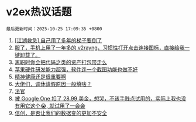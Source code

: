 # v2ex热议话题

`最后更新时间：2025-10-25 17:09:35 +0800`

1. [[江湖救急] 自己用了多年的梯子要倒了](https://www.v2ex.com/t/1168274)
1. [服了，手机上用了一年多的 v2rayng，习惯性打开点击连接图标，直接给我一键卸载了。](https://www.v2ex.com/t/1168238)
1. [离职时你会把代码之类的资产打包带走么](https://www.v2ex.com/t/1168247)
1. [苹果硬件研发能力超强，软件连一个截图功能也做不好](https://www.v2ex.com/t/1168283)
1. [精神健康还是很重要啊](https://www.v2ex.com/t/1168279)
1. [大佬们，调休请假原因一般填啥？](https://www.v2ex.com/t/1168194)
1. [法官](https://www.v2ex.com/t/1168216)
1. [被 Google One 扣了 28.99 美金，想哭，不该手贱点试用的，实际上我也没有用它这个😭, 就试用了一会会](https://www.v2ex.com/t/1168208)
1. [信创，是否让我们的数据变的更加不安全](https://www.v2ex.com/t/1168192)

